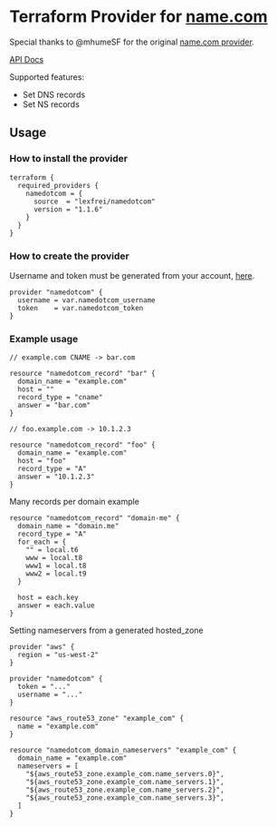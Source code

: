 # Terraform Provider for [name.com](https://name.com)

Special thanks to @mhumeSF for the original [name.com provider](https://github.com/mhumeSF/terraform-provider-namedotcom).

[API Docs](https://www.name.com/api-docs)

Supported features:

- Set DNS records
- Set NS records

## Usage

### How to install the provider

```HCL
terraform {
  required_providers {
    namedotcom = {
      source  = "lexfrei/namedotcom"
      version = "1.1.6"
    }
  }
}
```

### How to create the provider

Username and token must be generated from your account, [here](https://www.name.com/account/settings/api).

```HCL
provider "namedotcom" {
  username = var.namedotcom_username
  token    = var.namedotcom_token
}
```

### Example usage

```HCL
// example.com CNAME -> bar.com

resource "namedotcom_record" "bar" {
  domain_name = "example.com"
  host = ""
  record_type = "cname"
  answer = "bar.com"
}

// foo.example.com -> 10.1.2.3

resource "namedotcom_record" "foo" {
  domain_name = "example.com"
  host = "foo"
  record_type = "A"
  answer = "10.1.2.3"
}
```

Many records per domain example

```HCL
resource "namedotcom_record" "domain-me" {
  domain_name = "domain.me"
  record_type = "A"
  for_each = {
    "" = local.t6
    www = local.t8
    www1 = local.t8
    www2 = local.t9
  }

  host = each.key
  answer = each.value
}
```

Setting nameservers from a generated hosted_zone

```HCL
provider "aws" {
  region = "us-west-2"
}

provider "namedotcom" {
  token = "..."
  username = "..."
}

resource "aws_route53_zone" "example_com" {
  name = "example.com"
}

resource "namedotcom_domain_nameservers" "example_com" {
  domain_name = "example.com"
  nameservers = [
    "${aws_route53_zone.example_com.name_servers.0}",
    "${aws_route53_zone.example_com.name_servers.1}",
    "${aws_route53_zone.example_com.name_servers.2}",
    "${aws_route53_zone.example_com.name_servers.3}",
  ]
}
```

